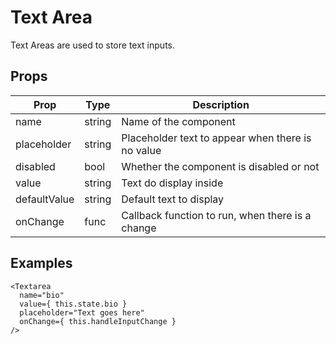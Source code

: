 # Text Area

Text Areas are used to store text inputs.

## Props

| Prop | Type | Description |
| ---- | ---- | ----------- |
| name | string | Name of the component |
| placeholder | string | Placeholder text to appear when there is no value |
| disabled | bool | Whether the component is disabled or not |
| value | string | Text do display inside |
| defaultValue | string | Default text to display |
| onChange | func | Callback function to run, when there is a change |

## Examples

```
<Textarea
  name="bio"
  value={ this.state.bio }
  placeholder="Text goes here"
  onChange={ this.handleInputChange }
/>
```
